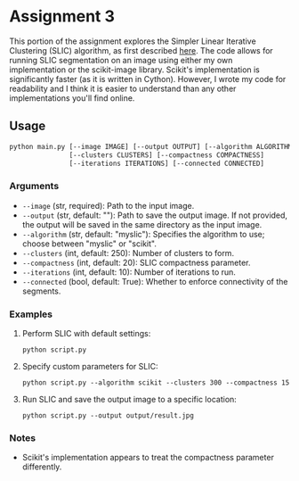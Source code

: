 # Assignment 3

This portion of the assignment explores the Simpler Linear Iterative Clustering (SLIC) algorithm, as first described [here](https://doi.org/10.1109/TPAMI.2012.120). 
The code allows for running SLIC segmentation on an image using either my own implementation or the scikit-image library. Scikit's implementation is 
significantly faster (as it is written in Cython). However, I wrote my code for readability and I think it is easier to understand than any other
implementations you'll find online.

## Usage

```bash
python main.py [--image IMAGE] [--output OUTPUT] [--algorithm ALGORITHM] 
               [--clusters CLUSTERS] [--compactness COMPACTNESS] 
               [--iterations ITERATIONS] [--connected CONNECTED]
```

### Arguments

- `--image` (str, required): Path to the input image.
- `--output` (str, default: ""): Path to save the output image. If not provided, the output will be saved in the same directory as the input image.
- `--algorithm` (str, default: "myslic"): Specifies the algorithm to use; choose between "myslic" or "scikit".
- `--clusters` (int, default: 250): Number of clusters to form.
- `--compactness` (int, default: 20): SLIC compactness parameter.
- `--iterations` (int, default: 10): Number of iterations to run.
- `--connected` (bool, default: True): Whether to enforce connectivity of the segments.

### Examples

1. Perform SLIC with default settings:
    ```
    python script.py
    ```

2. Specify custom parameters for SLIC:
    ```
    python script.py --algorithm scikit --clusters 300 --compactness 15
    ```

3. Run SLIC and save the output image to a specific location:
    ```
    python script.py --output output/result.jpg
    ```

### Notes

- Scikit's implementation appears to treat the compactness parameter differently.
